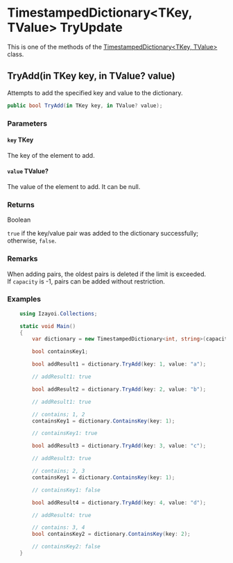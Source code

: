 # TimestampedDictionary<TKey, TValue> TryUpdate

This is one of the methods of the [TimestampedDictionary<TKey, TValue>](TimestampedDictionary.md) class.

## TryAdd(in TKey key, in TValue? value)

Attempts to add the specified key and value to the dictionary.

~~~csharp
public bool TryAdd(in TKey key, in TValue? value);
~~~

### Parameters

#### `key` TKey

The key of the element to add.

#### `value` TValue?

The value of the element to add. It can be null.

### Returns

Boolean

`true` if the key/value pair was added to the dictionary successfully; otherwise, `false`.

### Remarks

When adding pairs, the oldest pairs is deleted if the limit is exceeded.  
If `capacity` is -1, pairs can be added without restriction.

### Examples

~~~csharp
    using Izayoi.Collections;

    static void Main()
    {
        var dictionary = new TimestampedDictionary<int, string>(capacity: 2);

        bool containsKey1;

        bool addResult1 = dictionary.TryAdd(key: 1, value: "a");

        // addResult1: true

        bool addResult2 = dictionary.TryAdd(key: 2, value: "b");

        // addResult1: true

        // contains; 1, 2
        containsKey1 = dictionary.ContainsKey(key: 1);

        // containsKey1: true

        bool addResult3 = dictionary.TryAdd(key: 3, value: "c");

        // addResult3: true

        // contains; 2, 3
        containsKey1 = dictionary.ContainsKey(key: 1);

        // containsKey1: false

        bool addResult4 = dictionary.TryAdd(key: 4, value: "d");

        // addResult4: true

        // contains: 3, 4
        bool containsKey2 = dictionary.ContainsKey(key: 2);

        // containsKey2: false
    }
~~~
